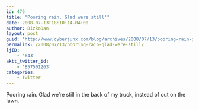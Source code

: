 ```yaml
---
id: 476
title: "Pooring rain. Glad were still'"
date: 2008-07-13T18:10:14-04:00
author: DizkoDan
layout: post
guid: 'http://www.cyberjunx.com/blog/archives/2008/07/13/pooring-rain-glad-were-still/'
permalink: /2008/07/13/pooring-rain-glad-were-still/
ljID:
    - '643'
aktt_twitter_id:
    - '857501263'
categories:
    - Twitter
---
```


Pooring rain. Glad we’re still in the back of my truck, instead of out on the lawn.